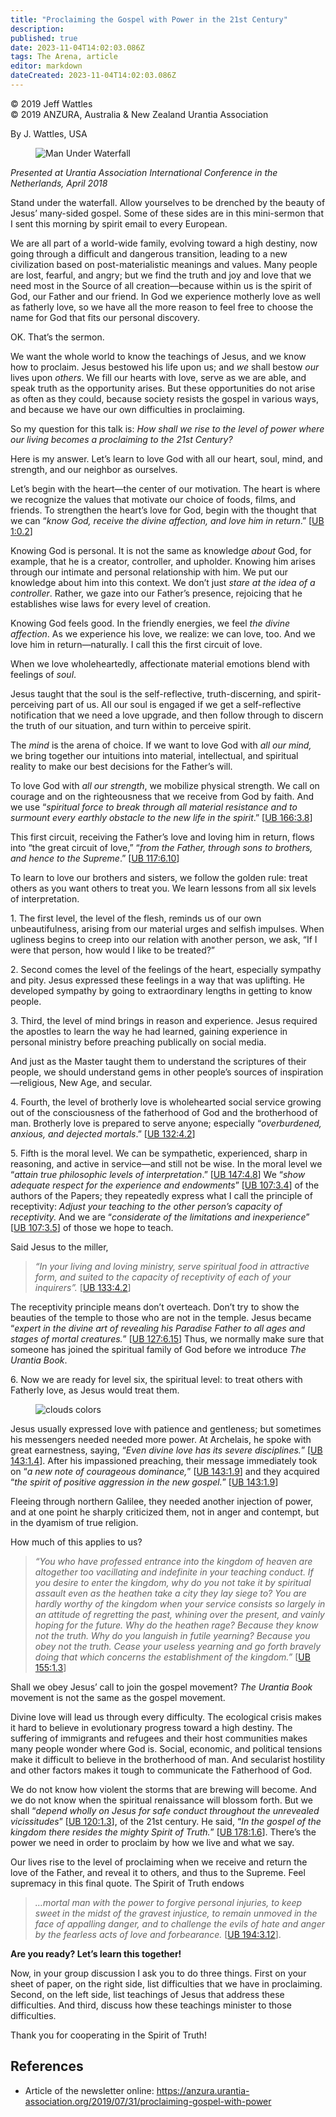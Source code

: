 ```yaml
---
title: "Proclaiming the Gospel with Power in the 21st Century"
description: 
published: true
date: 2023-11-04T14:02:03.086Z
tags: The Arena, article
editor: markdown
dateCreated: 2023-11-04T14:02:03.086Z
---
```


<p class="v-card v-sheet theme--light gray lighten-3 px-2">© 2019 Jeff Wattles<br>© 2019 ANZURA, Australia & New Zealand Urantia Association</p>

By J. Wattles, USA

<figure id="Figure_1" class="image urantiapedia">
<img src="/image/article/The_Arena/Man-Under-Waterfall-300x199.jpg" alt="Man Under Waterfall">
</figure>

_Presented at Urantia Association International Conference in the Netherlands, April 2018_

Stand under the waterfall. Allow yourselves to be drenched by the beauty of Jesus’ many-sided gospel. Some of these sides are in this mini-sermon that I sent this morning by spirit email to every European.

We are all part of a world-wide family, evolving toward a high destiny, now going through a difficult and dangerous transition, leading to a new civilization based on post-materialistic meanings and values. Many people are lost, fearful, and angry; but we find the truth and joy and love that we need most in the Source of all creation—because within us is the spirit of God, our Father and our friend. In God we experience motherly love as well as fatherly love, so we have all the more reason to feel free to choose the name for God that fits our personal discovery.

OK. That’s the sermon.

We want the whole world to know the teachings of Jesus, and we know how to proclaim. Jesus bestowed his life upon us; and _we_ shall bestow _our_ lives upon _others_. We fill our hearts with love, serve as we are able, and speak truth as the opportunity arises. But these opportunities do not arise as often as they could, because society resists the gospel in various ways, and because we have our own difficulties in proclaiming.

So my question for this talk is: _How shall we rise to the level of power where our living becomes a proclaiming to the 21st Century?_

Here is my answer. Let’s learn to love God with all our heart, soul, mind, and strength, and our neighbor as ourselves.

Let’s begin with the heart—the center of our motivation. The heart is where we recognize the values that motivate our choice of foods, films, and friends. To strengthen the heart’s love for God, begin with the thought that we can “_know God, receive the divine affection, and love him in return_.” [[UB 1:0.2](/en/The_Urantia_Book/1#p0_2)]

Knowing God is personal. It is not the same as knowledge _about_ God, for example, that he is a creator, controller, and upholder. Knowing him arises through our intimate and personal relationship with him. We put our knowledge about him into this context. We don’t just _stare at the idea of a controller_. Rather, we gaze into our Father’s presence, rejoicing that he establishes wise laws for every level of creation.

Knowing God feels good. In the friendly energies, we feel _the divine affection_. As we experience his love, we realize: we can love, too. And we love him in return—naturally. I call this the first circuit of love.

When we love wholeheartedly, affectionate material emotions blend with feelings of _soul_.

Jesus taught that the soul is the self-reflective, truth-discerning, and spirit-perceiving part of us. All our soul is engaged if we get a self-reflective notification that we need a love upgrade, and then follow through to discern the truth of our situation, and turn within to perceive spirit.

The _mind_ is the arena of choice. If we want to love God with _all our mind,_ we bring together our intuitions into material, intellectual, and spiritual reality to make our best decisions for the Father’s will.

To love God with _all our_ _strength_, we mobilize physical strength. We call on courage and on the righteousness that we receive from God by faith. And we use “_spiritual force to break through all material resistance and to surmount every earthly obstacle to the new life in the spirit_.” [[UB 166:3.8](/en/The_Urantia_Book/166#p3_8)]

This first circuit, receiving the Father’s love and loving him in return, flows into “the great circuit of love,” “_from the Father, through sons to brothers, and hence to the Supreme_.” [[UB 117:6.10](/en/The_Urantia_Book/117#p6_10)]

To learn to love our brothers and sisters, we follow the golden rule: treat others as you want others to treat you. We learn lessons from all six levels of interpretation.

1\. The first level, the level of the flesh, reminds us of our own unbeautifulness, arising from our material urges and selfish impulses. When ugliness begins to creep into our relation with another person, we ask, “If I were that person, how would I like to be treated?”

2\. Second comes the level of the feelings of the heart, especially sympathy and pity. Jesus expressed these feelings in a way that was uplifting. He developed sympathy by going to extraordinary lengths in getting to know people.

3\. Third, the level of mind brings in reason and experience. Jesus required the apostles to learn the way he had learned, gaining experience in personal ministry before preaching publically on social media.

And just as the Master taught them to understand the scriptures of their people, we should understand gems in other people’s sources of inspiration—religious, New Age, and secular.

4\. Fourth, the level of brotherly love is wholehearted social service growing out of the consciousness of the fatherhood of God and the brotherhood of man. Brotherly love is prepared to serve anyone; especially “_overburdened, anxious, and dejected mortals_.” [[UB 132:4.2](/en/The_Urantia_Book/132#p4_2)]

5\. Fifth is the moral level. We can be sympathetic, experienced, sharp in reasoning, and active in service—and still not be wise. In the moral level we “_attain true philosophic levels of interpretation_.” [[UB 147:4.8](/en/The_Urantia_Book/147#p4_8)] We “_show adequate respect for the experience and endowments_” [[UB 107:3.4](/en/The_Urantia_Book/107#p3_4)] of the authors of the Papers; they repeatedly express what I call the principle of receptivity: _Adjust your teaching to the other person’s capacity of receptivity._ And we are “_considerate of the limitations and inexperience_” [[UB 107:3.5](/en/The_Urantia_Book/107#p3_5)] of those we hope to teach.

Said Jesus to the miller,

> _“In your living and loving ministry, serve spiritual food in attractive form, and suited to the capacity of_ _receptivity of each of your inquirers”._ [[UB 133:4.2](/en/The_Urantia_Book/133#p4_2)]

The receptivity principle means don’t overteach. Don’t try to show the beauties of the temple to those who are not in the temple. Jesus became “_expert in the divine art of revealing his Paradise Father to all ages and stages of mortal creatures._” [[UB 127:6.15](/en/The_Urantia_Book/127#p6_15)] Thus, we normally make sure that someone has joined the spiritual family of God before we introduce _The Urantia Book_.

6\. Now we are ready for level six, the spiritual level: to treat others with Fatherly love, as Jesus would treat them.

<figure id="Figure_2" class="image urantiapedia image-style-align-right">
<img src="/image/article/The_Arena/clouds-colors-flow-954929-212x300.jpg" alt="clouds colors">
</figure>

Jesus usually expressed love with patience and gentleness; but sometimes his messengers needed needed more power. At Archelais, he spoke with great earnestness, saying, “_Even divine love has its severe disciplines._” [[UB 143:1.4](/en/The_Urantia_Book/143#p1_4)]. After his impassioned preaching, their message immediately took on “_a new note of courageous dominance,_” [[UB 143:1.9](/en/The_Urantia_Book/143#p1_9)] and they acquired “_the spirit of positive aggression in the new gospel._” [[UB 143:1.9](/en/The_Urantia_Book/143#p1_9)]

Fleeing through northern Galilee, they needed another injection of power, and at one point he sharply criticized them, not in anger and contempt, but in the dyamism of true religion.

How much of this applies to us?
<br style="clear:both;"/>

> _“You who have professed entrance into the kingdom of heaven are altogether too vacillating and indefinite in your teaching conduct. If you desire to enter the kingdom, why do you not take it by spiritual assault even as the heathen take a city they lay siege to? You are hardly worthy of the kingdom when your service consists so largely in an attitude of regretting the past, whining over the present, and vainly hoping for the future. Why do the heathen rage? Because they know not the truth. Why do you languish in futile yearning? Because you obey not the truth. Cease your useless yearning and go forth bravely doing that which concerns the establishment of the kingdom.”_ [[UB 155:1.3](/en/The_Urantia_Book/155#p1_3)]

Shall we obey Jesus’ call to join the gospel movement? _The Urantia Book_ movement is not the same as the gospel movement.

Divine love will lead us through every difficulty. The ecological crisis makes it hard to believe in evolutionary progress toward a high destiny. The suffering of immigrants and refugees and their host communities makes many people wonder where God is. Social, economic, and political tensions make it difficult to believe in the brotherhood of man. And secularist hostility and other factors makes it tough to communicate the Fatherhood of God.

We do not know how violent the storms that are brewing will become. And we do not know when the spiritual renaissance will blossom forth. But we shall “_depend wholly on Jesus for safe conduct throughout the unrevealed vicissitudes_” [[UB 120:1.3](/en/The_Urantia_Book/120#p1_3)], of the 21st century. He said, “_In the gospel of the kingdom there resides the mighty Spirit of Truth._” [[UB 178:1.6](/en/The_Urantia_Book/178#p1_6)]. There’s the power we need in order to proclaim by how we live and what we say.

Our lives rise to the level of proclaiming when we receive and return the love of the Father, and reveal it to others, and thus to the Supreme. Feel supremacy in this final quote. The Spirit of Truth endows

> _…mortal man with the power to forgive personal injuries, to keep sweet in the midst of the gravest injustice, to remain unmoved in the face of appalling danger, and to challenge the evils of hate and anger by the fearless acts of love and forbearance._ [[UB 194:3.12](/en/The_Urantia_Book/194#p3_12)].

**Are you ready? Let’s learn this together!**

Now, in your group discussion I ask you to do three things. First on your sheet of paper, on the right side, list difficulties that we have in proclaiming. Second, on the left side, list teachings of Jesus that address these difficulties. And third, discuss how these teachings minister to those difficulties.

Thank you for cooperating in the Spirit of Truth!

## References

- Article of the newsletter online: https://anzura.urantia-association.org/2019/07/31/proclaiming-gospel-with-power